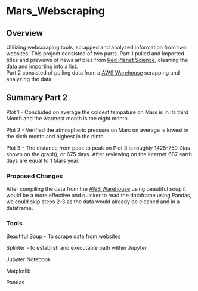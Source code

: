 # Mars_Webscraping

## Overview
Utilizing webscraping tools, scrapped and analyzed information from two websites.  This project consisted of two parts.
Part 1 pulled and imported titles and previews of news articles from [Red Planet Science](https://redplanetscience.com/), cleaning the data and importing into a list.  
Part 2 consisted of pulling data from a [AWS Warehouse](https://data-class-mars-challenge.s3.amazonaws.com/Mars/index.html) scrapping and analyzing the data.

## Summary Part 2
Plot 1 - Concluded on average the coldest tempature on Mars is in its third Month and the warmest month is the eight month.

Plot 2 - Verified the atmospheric pressure on Mars on average is lowest in the sixth month and highest in the ninth.

Plot 3 - The distance from peak to peak on Plot 3 is roughly 1425-750 Z(as shown on the graph), or 675 days. After reviewing on the internet 687 earth days are equal to 1 Mars year.

### Proposed Changes

After compiling the data from the [AWS Warehouse](https://data-class-mars-challenge.s3.amazonaws.com/Mars/index.html) using beautiful soup it would be a more effective and quicker to read the dataframe using Pandas,  we could skip steps 2-3 as the data would already be cleaned and in a dataframe.

### Tools

Beautiful Soup - To scrape data from websites

Splinter - to establish and executable path within Jupyter

Jupyter Notebook

Matplotlib

Pandas
